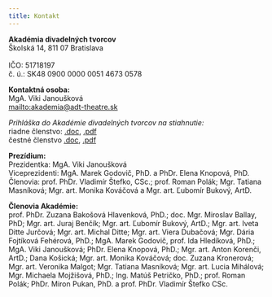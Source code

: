 ```yaml
---
title: Kontakt
---
```

**Akadémia divadelných tvorcov**\
Školská 14, 811 07 Bratislava\
\
IČO: 51718197\
č. ú.: SK48 0900 0000 0051 4673 0578

**Kontaktná osoba:**\
MgA. Viki Janoušková\
<mailto:akademia@adt-theatre.sk>

_Prihláška do Akadémie divadelných tvorcov na stiahnutie:_\
riadne členstvo:
[.doc](https://www.adt-theatre.sk/files/prihlaska.doc), 
[.pdf](https://www.adt-theatre.sk/files/prihlaska.pdf)\
čestné členstvo
[.doc](https://www.adt-theatre.sk/files/prihlaska-cestny_clen.doc), 
[.pdf](https://www.adt-theatre.sk/files/prihlaska-cestny_clen.pdf)

**Prezídium:**\
Prezidentka: MgA. Viki Janoušková\
Viceprezidenti: MgA. Marek Godovič, PhD. a PhDr. Elena Knopová, PhD.\
Členovia: prof. PhDr. Vladimír Štefko, CSc.; prof. Roman Polák; Mgr. Tatiana Masníková; Mgr. art. Monika Kováčová a Mgr. art. Ľubomír Bukový, ArtD.

**Členovia Akadémie:**\
prof. PhDr. Zuzana Bakošová Hlavenková, PhD.; doc. Mgr. Miroslav Ballay, PhD; Mgr. art. Juraj Benčík; Mgr. art. Ľubomír Bukový, ArtD.; Mgr. art. Iveta Ditte Jurčová; Mgr. art. Michal Ditte; Mgr. art. Viera Dubačová; Mgr. Dária Fojtíková Fehérová, PhD.; MgA. Marek Godovič, prof. Ida Hledíková, PhD.; MgA. Viki Janoušková; PhDr. Elena Knopová, PhD.; Mgr. art. Anton Korenči, ArtD.; Dana Košická; Mgr. art. Monika Kováčová; doc. Zuzana Kronerová; Mgr. art. Veronika Malgot; Mgr. Tatiana Masníková; Mgr. art. Lucia Mihálová; Mgr. Michaela Mojžišová, PhD.; Ing. Matúš Petričko, PhD.; prof. Roman Polák; PhDr. Miron Pukan, PhD. a prof. PhDr. Vladimír Štefko CSc.

